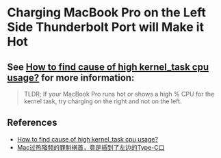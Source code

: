 # Charging MacBook Pro on the Left Side Thunderbolt Port will Make it Hot

## See [How to find cause of high kernel_task cpu usage?](https://apple.stackexchange.com/questions/363337/how-to-find-cause-of-high-kernel-task-cpu-usage/363933#363933) for more information:

> TLDR; If your MacBook Pro runs hot or shows a high % CPU for the kernel task, try charging on the right and not on the left.

## References
* [How to find cause of high kernel_task cpu usage?](https://apple.stackexchange.com/questions/363337/how-to-find-cause-of-high-kernel-task-cpu-usage/363933#363933)
* [Mac过热降频的罪魁祸首，竟是插到了左边的Type-C口](https://zhuanlan.zhihu.com/p/136761922)
